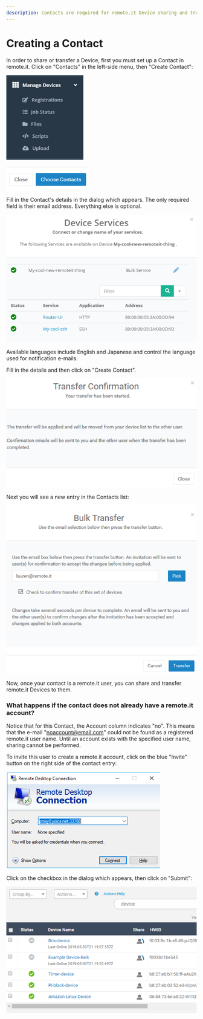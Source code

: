 ```yaml
---
description: Contacts are required for remote.it Device sharing and transfer.
---
```


# Creating a Contact

In order to share or transfer a Device, first you must set up a Contact in remote.it. Click on "Contacts" in the left-side menu, then "Create Contact":

![](../../.gitbook/assets/image%20%28423%29.png)

![](../../.gitbook/assets/image%20%28492%29.png)

Fill in the Contact's details in the dialog which appears.  The only required field is their email address. Everything else is optional.

![](../../.gitbook/assets/image%20%28138%29.png)

Available languages include English and Japanese and control the language used for notification e-mails.

Fill in the details and then click on "Create Contact".  

![](../../.gitbook/assets/image%20%28268%29.png)

Next you will see a new entry in the Contacts list:

![](../../.gitbook/assets/image%20%28120%29.png)

Now, once your contact is a remote.it user, you can share and transfer remote.it Devices to them.

### What happens if the contact does not already have a remote.it account?

Notice that for this Contact, the Account column indicates "no".  This means that the e-mail "noaccount@email.com" could not be found as a registered remote.it user name.  Until an account exists with the specified user name, sharing cannot be performed.

To invite this user to create a remote.it account, click on the blue "Invite" button on the right side of the contact entry:

![](../../.gitbook/assets/image%20%28101%29.png)

Click on the checkbox in the dialog which appears, then click on "Submit":

![](../../.gitbook/assets/image%20%2826%29.png)


